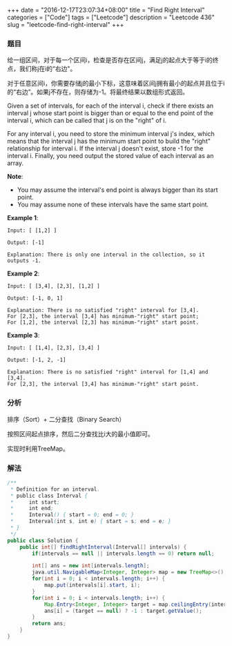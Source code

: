 +++
date = "2016-12-17T23:07:34+08:00"
title = "Find Right Interval"
categories = ["Code"]
tags = ["Leetcode"]
description = "Leetcode 436"
slug = "leetcode-find-right-interval"
+++

### 题目

给一组区间，对于每一个区间i，检查是否存在区间j，满足j的起点大于等于i的终点，我们称j在i的“右边"。

对于任意区间i，你需要存储j的最小下标，这意味着区间j拥有最小的起点并且位于i的“右边”。如果j不存在，则存储为-1。将最终结果以数组形式返回。

Given a set of intervals, for each of the interval i, check if there exists an interval j whose start point is bigger than or equal to the end point of the interval i, which can be called that j is on the "right" of i.

For any interval i, you need to store the minimum interval j's index, which means that the interval j has the minimum start point to build the "right" relationship for interval i. If the interval j doesn't exist, store -1 for the interval i. Finally, you need output the stored value of each interval as an array.

__Note__:

* You may assume the interval's end point is always bigger than its start point.
* You may assume none of these intervals have the same start point.

__Example 1__:

```console
Input: [ [1,2] ]

Output: [-1]

Explanation: There is only one interval in the collection, so it outputs -1.
```

__Example 2__:

```console
Input: [ [3,4], [2,3], [1,2] ]

Output: [-1, 0, 1]

Explanation: There is no satisfied "right" interval for [3,4].
For [2,3], the interval [3,4] has minimum-"right" start point;
For [1,2], the interval [2,3] has minimum-"right" start point.
```

__Example 3__:

```console
Input: [ [1,4], [2,3], [3,4] ]

Output: [-1, 2, -1]

Explanation: There is no satisfied "right" interval for [1,4] and [3,4].
For [2,3], the interval [3,4] has minimum-"right" start point.
```

### 分析

排序（Sort）+ 二分查找（Binary Search）

按照区间起点排序，然后二分查找比i大的最小值即可。

实现时利用TreeMap。

### 解法

```java
/**
 * Definition for an interval.
 * public class Interval {
 *     int start;
 *     int end;
 *     Interval() { start = 0; end = 0; }
 *     Interval(int s, int e) { start = s; end = e; }
 * }
 */
public class Solution {
    public int[] findRightInterval(Interval[] intervals) {
        if(intervals == null || intervals.length == 0) return null;

        int[] ans = new int[intervals.length];
        java.util.NavigableMap<Integer, Integer> map = new TreeMap<>();
        for(int i = 0; i < intervals.length; i++) {
            map.put(intervals[i].start, i);
        }
        for(int i = 0; i < intervals.length; i++) {
            Map.Entry<Integer, Integer> target = map.ceilingEntry(intervals[i].end);
            ans[i] = (target == null) ? -1 : target.getValue();
        }
        return ans;
    }
}
```